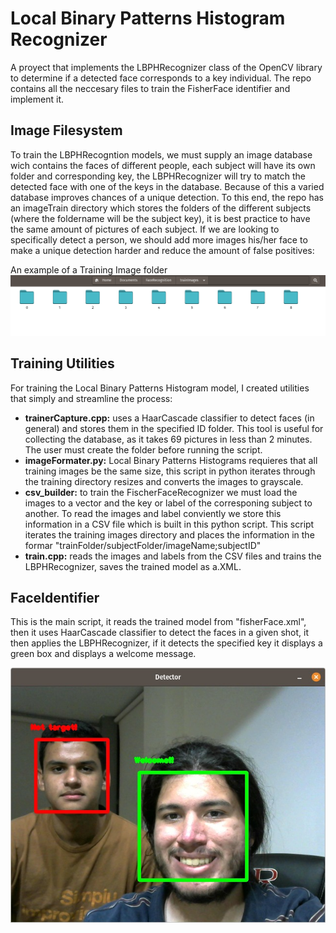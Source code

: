 # Local Binary Patterns Histogram Recognizer

A proyect that implements the LBPHRecognizer class of the OpenCV library to determine if a detected face corresponds to a key individual. The repo contains all the neccesary files to train the FisherFace identifier and implement it.

## Image Filesystem

To train the LBPHRecogntion models, we must supply an image database wich contains the faces of different people, each subject will have its own folder and corresponding key, the LBPHRecognizer will try to match the detected face with one of the keys in the database. Because of this a varied database improves chances of a unique detection.
To this end, the repo has an imageTrain directory which stores the folders of the different subjects (where the foldername will be the subject key), it is best practice to have the same amount of pictures of each subject. If we are looking to specifically detect a person, we should add more images his/her face to make a unique detection harder and reduce the amount of false positives:

An example of a Training Image folder
![File System](files.png?raw=true "Example of a training image file system")

## Training Utilities

For training the Local Binary Patterns Histogram model, I created utilities that simply and streamline the process:

- **trainerCapture.cpp:** uses a HaarCascade classifier to detect faces (in general) and stores them in the specified ID folder. This tool is useful for collecting the database, as it takes 69 pictures in less than 2 minutes. The user must create the folder before running the script.
- **imageFormater.py:** Local Binary Patterns Histograms requieres that all training images be the same size, this script in python iterates through the training directory resizes and converts the images to grayscale.
- **csv_builder:** to train the FischerFaceRecognizer we must load the images to a vector and the key or label of the corresponing subject to another. To read the images and label conviently we store this information in a CSV file which is built in this python script. This script iterates the training images directory and places the information in the formar "trainFolder/subjectFolder/imageName;subjectID"
- **train.cpp:** reads the images and labels from the CSV files and  trains the LBPHRecognizer, saves the trained model as a.XML.

## FaceIdentifier

This is the main script, it reads the trained model from "fisherFace.xml", then it uses HaarCascade classifier to detect the faces in a given shot, it then applies the LBPHRecognizer, if it detects the specified key it displays a green box and displays a welcome message.

![Demo image](demo.jpg?raw=true "Demo of face-identifier")

